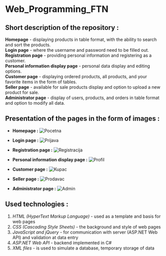 # Web_Programming_FTN
 
## Short description of the repository :
**Homepage** - displaying products in table format, with the ability to search and sort the products.<br/>
**Login page** - where the username and password need to be filled out.<br/>
**Registration page** - providing personal information and registering as a customer.<br/>
**Personal information display page** - personal data display and editing options.<br/>
**Customer page** - displaying ordered products, all products, and your favorite items in the form of tables.<br/>
**Seller page** - available for sale products display and option to upload a new product for sale.<br/>
**Administrator page** - display of users, products, and orders in table format and option to modify all data.<br/>

## Presentation of the pages in the form of images :
* **Homepage :**
![Pocetna](https://github.com/TojzanKristian/Web_Programming_FTN/assets/116062572/20d4f831-924c-490a-b0de-abc0042b35a9)

* **Login page :**
![Prijava](https://github.com/TojzanKristian/Web_Programming_FTN/assets/116062572/dea1bd48-7885-48b2-b822-b79f698272d9)

* **Registration page :**
![Registracija](https://github.com/TojzanKristian/Web_Programming_FTN/assets/116062572/5fc5df53-e5eb-4e82-aa12-bf8414f84243)

* **Personal information display page :**
![Profil](https://github.com/TojzanKristian/Web_Programming_FTN/assets/116062572/7bf06b11-e188-4a3b-9858-eec84c52fd39)

* **Customer page :**
![Kupac](https://github.com/TojzanKristian/Web_Programming_FTN/assets/116062572/2a1aff70-27c2-4b2a-b6fc-360584cb9444)

* **Seller page :**
![Prodavac](https://github.com/TojzanKristian/Web_Programming_FTN/assets/116062572/cc175e8d-45cc-4260-b8ae-92d077e992a3)

* **Administrator page :**
![Admin](https://github.com/TojzanKristian/Web_Programming_FTN/assets/116062572/cb4737ed-655a-4fda-be68-7e2c019966ec)

## Used technologies :
1. _HTML (HyperText Markup Language)_ - used as a template and basis for web pages
2. _CSS (Cascading Style Sheets)_ - the background and style of web pages
3. _JavaScript and jQuery_ - for communication with server (ASP.NET Web API) and validation at data entry
4. _ASP.NET Web API_ - backend implemented in C#
5. _XML files_ - is used to simulate a database, temporary storage of data